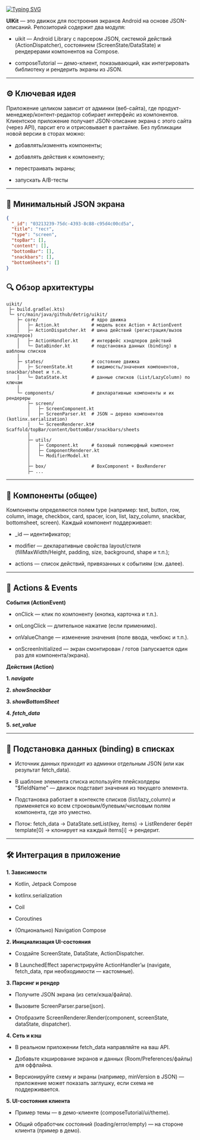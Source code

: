 [![Typing SVG](https://readme-typing-svg.herokuapp.com?color=%2336BCF7&lines=🧩UIKit+-+JSON-Driven+UI+для+Android+Jetpack+Compose)](https://git.io/typing-svg)

**UIKit** — это движок для построения экранов Android на основе JSON-описаний.
Репозиторий содержит два модуля:

* uikit — Android Library с парсером JSON, системой действий (ActionDispatcher), состоянием (ScreenState/DataState) и рендерерами компонентов на Compose.

* composeTutorial — демо-клиент, показывающий, как интегрировать библиотеку и рендерить экраны из JSON.

-----

## ⚙️ Ключевая идея

Приложение целиком зависит от админки (веб-сайта), где продукт-менеджер/контент-редактор собирает интерфейс из компонентов.
Клиентское приложение получает JSON-описание экрана с этого сайта (через API), парсит его и отрисовывает в рантайме. Без публикации новой версии в сторах можно:

* добавлять/изменять компоненты;

* добавлять действия к компоненту;

* перестраивать экраны;

* запускать A/B-тесты

-----

## 🧱 Минимальный JSON экрана
```json
{
  "_id": "03213239-75dc-4393-8c88-c95d4c00cd5a",
  "title": "тест",
  "type": "screen",
  "topBar": [],
  "content": [],
  "bottomBar": [],
  "snackbars": [],
  "bottomSheets": []
}
```

## 🔍 Обзор архитектуры
```
uikit/
 ├─ build.gradle(.kts)          
 └─ src/main/java/github/detrig/uikit/
    ├─ core/                    # ядро движка
    │   ├─ Action.kt            # модель всех Action + ActionEvent
    │   ├─ ActionDispatcher.kt  # шина действий (регистрация/вызов хэндлеров)
    │   ├─ ActionHandler.kt     # интерфейс хэндлеров действий
    │   └─ DataBinder.kt        # подстановка данных (binding) в шаблоны списков
    │
    ├─ states/                  # состояние движка
    │   ├─ ScreenState.kt       # видимость/значения компонентов, snackbar/sheet и т.п.
    │   └─ DataState.kt         # данные списков (List/LazyColumn) по ключам
    │
    └─ components/              # декларативные компоненты и их рендереры
        ├─ screen/
        │   ├─ ScreenComponent.kt
        │   ├─ ScreenParser.kt  # JSON → дерево компонентов (kotlinx.serialization)
        │   └─ ScreenRenderer.kt# Scaffold/topBar/content/bottomBar/snackbars/sheets
        │
        ├─ utils/
        │   ├─ Component.kt     # базовый полиморфный компонент
        │   ├─ ComponentRenderer.kt
        │   └─ ModifierModel.kt 
        │
        ├─ box/                 # BoxComponent + BoxRenderer
        ├─ ...
```
----
## 🧩 Компоненты (общее)

Компоненты определяются полем type (например: text, button, row, column, image, checkbox, card, spacer, icon, list, lazy_column, snackbar, bottomsheet, screen).
Каждый компонент поддерживает:

* _id — идентификатор;

* modifier — декларативные свойства layout/стиля (fillMaxWidth/Height, padding, size, background, shape и т.п.);

* actions — список действий, привязанных к событиям (см. далее).

---
## 🧠 Actions & Events

**События (ActionEvent)**

* onClick — клик по компоненту (кнопка, карточка и т.п.).

* onLongClick — длительное нажатие (если применимо).

* onValueChange — изменение значения (поле ввода, чекбокс и т.п.).

* onScreenInitialized — экран смонтирован / готов (запускается один раз для компонента/экрана).


**Действия (Action)**

**1. _navigate_**

**2. _showSnackbar_**
  

**3. _showBottomSheet_**
  

**4. _fetch_data_**


**5. _set_value_**
  
---
## 🔗 Подстановка данных (binding) в списках

* Источник данных приходит из админки отдельным JSON (или как результат fetch_data).

* В шаблоне элемента списка используйте плейсхолдеры "$fieldName" — движок подставит значения из текущего элемента.

* Подстановка работает в контексте списков (list/lazy_column) и применяется ко всем строковым/булевым/числовым полям компонента, где это уместно.

* Поток: fetch_data → DataState.setList(key, items) → ListRenderer берёт template[0] → клонирует на каждый items[i] → рендерит.


----

## 🛠 Интеграция в приложение

**1. Зависимости**

* Kotlin, Jetpack Compose 

* kotlinx.serialization 

* Coil 

* Coroutines 

* (Опционально) Navigation Compose

**2. Инициализация UI-состояния**

* Создайте ScreenState, DataState, ActionDispatcher.

* В LaunchedEffect зарегистрируйте ActionHandler’ы (navigate, fetch_data, при необходимости — кастомные).

**3. Парсинг и рендер**

* Получите JSON экрана (из сети/кэша/файла).

* Вызовите ScreenParser.parse(json).

* Отобразите ScreenRenderer.Render(component, screenState, dataState, dispatcher).

**4. Сеть и кэш**

* В реальном приложении fetch_data направляйте на ваш API.

* Добавьте кэширование экранов и данных (Room/Preferences/файлы) для оффлайна.

* Версионируйте схему и экраны (например, minVersion в JSON) — приложение может показать заглушку, если схема не поддерживается.

**5. UI-состояния клиента**

* Пример темы — в демо-клиенте (composeTutorial/ui/theme).

* Общий обработчик состояний (loading/error/empty) — на стороне клиента (пример в демо).
